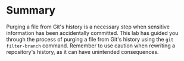 # Summary

Purging a file from Git's history is a necessary step when sensitive information has been accidentally committed. This lab has guided you through the process of purging a file from Git's history using the `git filter-branch` command. Remember to use caution when rewriting a repository's history, as it can have unintended consequences.
